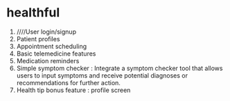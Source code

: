 # healthful



1. ////User login/signup
2. Patient profiles
3. Appointment scheduling
4. Basic telemedicine features
5. Medication reminders
6. Simple symptom checker : Integrate a symptom checker tool that allows users to input symptoms 
   and receive potential diagnoses or recommendations for further action.
7. Health tip
   bonus feature : profile screen